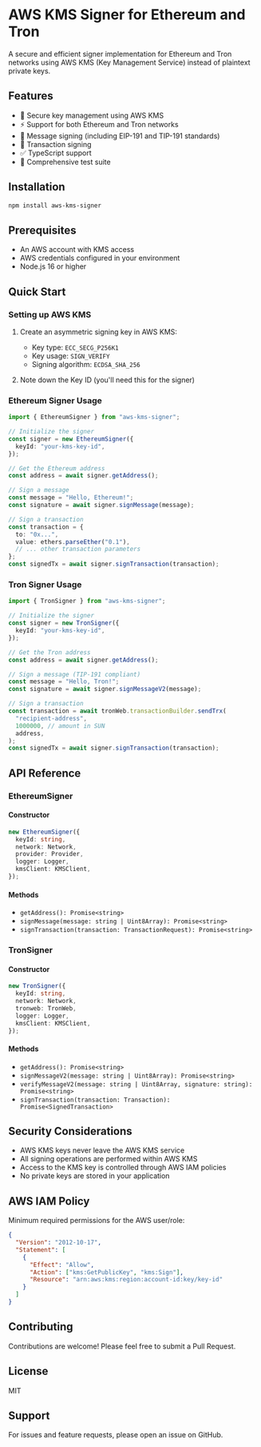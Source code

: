 # AWS KMS Signer for Ethereum and Tron

A secure and efficient signer implementation for Ethereum and Tron networks using AWS KMS (Key Management Service) instead of plaintext private keys.

## Features

- 🔐 Secure key management using AWS KMS
- ⚡ Support for both Ethereum and Tron networks
- 📝 Message signing (including EIP-191 and TIP-191 standards)
- 🔄 Transaction signing
- ✅ TypeScript support
- 🧪 Comprehensive test suite

## Installation

```bash
npm install aws-kms-signer
```

## Prerequisites

- An AWS account with KMS access
- AWS credentials configured in your environment
- Node.js 16 or higher

## Quick Start

### Setting up AWS KMS

1. Create an asymmetric signing key in AWS KMS:

   - Key type: `ECC_SECG_P256K1`
   - Key usage: `SIGN_VERIFY`
   - Signing algorithm: `ECDSA_SHA_256`

2. Note down the Key ID (you'll need this for the signer)

### Ethereum Signer Usage

```typescript
import { EthereumSigner } from "aws-kms-signer";

// Initialize the signer
const signer = new EthereumSigner({
  keyId: "your-kms-key-id",
});

// Get the Ethereum address
const address = await signer.getAddress();

// Sign a message
const message = "Hello, Ethereum!";
const signature = await signer.signMessage(message);

// Sign a transaction
const transaction = {
  to: "0x...",
  value: ethers.parseEther("0.1"),
  // ... other transaction parameters
};
const signedTx = await signer.signTransaction(transaction);
```

### Tron Signer Usage

```typescript
import { TronSigner } from "aws-kms-signer";

// Initialize the signer
const signer = new TronSigner({
  keyId: "your-kms-key-id",
});

// Get the Tron address
const address = await signer.getAddress();

// Sign a message (TIP-191 compliant)
const message = "Hello, Tron!";
const signature = await signer.signMessageV2(message);

// Sign a transaction
const transaction = await tronWeb.transactionBuilder.sendTrx(
  "recipient-address",
  1000000, // amount in SUN
  address,
);
const signedTx = await signer.signTransaction(transaction);
```

## API Reference

### EthereumSigner

#### Constructor

```typescript
new EthereumSigner({
  keyId: string,
  network: Network,
  provider: Provider,
  logger: Logger,
  kmsClient: KMSClient,
});
```

#### Methods

- `getAddress(): Promise<string>`
- `signMessage(message: string | Uint8Array): Promise<string>`
- `signTransaction(transaction: TransactionRequest): Promise<string>`

### TronSigner

#### Constructor

```typescript
new TronSigner({
  keyId: string,
  network: Network,
  tronweb: TronWeb,
  logger: Logger,
  kmsClient: KMSClient,
});
```

#### Methods

- `getAddress(): Promise<string>`
- `signMessageV2(message: string | Uint8Array): Promise<string>`
- `verifyMessageV2(message: string | Uint8Array, signature: string): Promise<string>`
- `signTransaction(transaction: Transaction): Promise<SignedTransaction>`

## Security Considerations

- AWS KMS keys never leave the AWS KMS service
- All signing operations are performed within AWS KMS
- Access to the KMS key is controlled through AWS IAM policies
- No private keys are stored in your application

## AWS IAM Policy

Minimum required permissions for the AWS user/role:

```json
{
  "Version": "2012-10-17",
  "Statement": [
    {
      "Effect": "Allow",
      "Action": ["kms:GetPublicKey", "kms:Sign"],
      "Resource": "arn:aws:kms:region:account-id:key/key-id"
    }
  ]
}
```

## Contributing

Contributions are welcome! Please feel free to submit a Pull Request.

## License

MIT

## Support

For issues and feature requests, please open an issue on GitHub.
